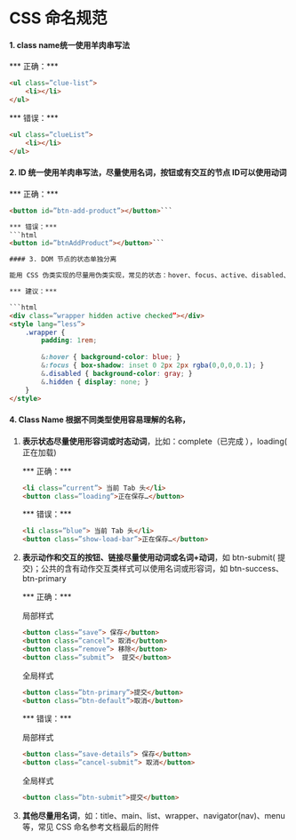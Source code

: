 # CSS  命名规范

#### 1. class name统一使用羊肉串写法

*** 正确：*** 
```html
<ul class=”clue-list”>
    <li></li>
</ul>
```

*** 错误：***
```html
<ul class=”clueList”>
    <li></li>
</ul>
```

#### 2. ID 统一使用羊肉串写法，尽量使用名词，按钮或有交互的节点 ID可以使用动词

*** 正确：*** 
```html
<button id=”btn-add-product”></button>```

*** 错误：***
```html
<button id=”btnAddProduct”></button>```

#### 3. DOM 节点的状态单独分离

能用 CSS 伪类实现的尽量用伪类实现，常见的状态：hover、focus、active、disabled、checked、hidden、visible、current，不要用类似 gray 表示disabled状态、blue表示current状态

*** 建议：***

```html
<div class=”wrapper hidden active checked”></div>
<style lang=”less”>
    .wrapper {
        padding: 1rem;
        
        &:hover { background-color: blue; }
        &:focus { box-shadow: inset 0 2px 2px rgba(0,0,0,0.1); }
        &.disabled { background-color: gray; }
        &.hidden { display: none; }
    }
</style>
```

#### 4. Class Name  根据不同类型使用容易理解的名称，

1. **表示状态尽量使用形容词或时态动词**，比如：complete（已完成 ），loading( 正在加载)

    *** 正确：***
    
    ```html
    <li class=”current”> 当前 Tab 头</li>
    <button class=”loading”>正在保存…</button>
    ```
    
    *** 错误：***
     
    ```html
    <li class=”blue”> 当前 Tab 头</li>
    <button class=”show-load-bar”>正在保存…</button>
    ```
        
2. **表示动作和交互的按钮、链接尽量使用动词或名词+动词**，如 btn-submit( 提交)；公共的含有动作交互类样式可以使用名词或形容词，如 btn-success、btn-primary

    *** 正确：***
    
    局部样式
    
    ```html
    <button class=”save”> 保存</button>
    <button class=”cancel”> 取消</button>
    <button class=”remove”> 移除</button>
    <button class=”submit”>  提交</button>
    ```
    
    全局样式
    
    ```html
    <button class=”btn-primary”>提交</button>
    <button class=”btn-default”>取消</button>
    ```
        
    *** 错误：***
    
    局部样式
    ```html
    <button class=”save-details”> 保存</button>
    <button class=”cancel-submit”> 取消</button>
    ```
    
    全局样式
    ```html
    <button class=”btn-submit”>提交</button>
    ```

3. **其他尽量用名词**，如：title、main、list、wrapper、navigator(nav)、menu 等，常见 CSS 命名参考文档最后的附件